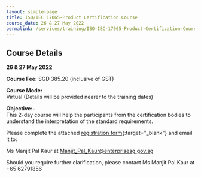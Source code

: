 ```yaml
---
layout: simple-page
title: ISO/IEC 17065-Product Certification Course
course_date: 26 & 27 May 2022
permalink: /services/training/ISO-IEC-17065-Product-Certification-Course
---
```


## Course Details
**26 & 27 May 2022**

**Course Fee:** SGD 385.20 (inclusive of GST)

**Course Mode:**\
Virtual (Details will be provided nearer to the training dates)

**Objective:-**\
This 2-day course will help the participants from the certification bodies to understand the interpretation of the standard requirements.

Please complete the attached [registration form](/files/registration-forms/Registration-Form-ISO_IEC_17065.docx){:target="_blank"} and email it to:
 
Ms Manjit Pal Kaur at <Manjit_Pal_Kaur@enterprisesg.gov.sg>

Should you require further clarification, please contact Ms Manjit Pal Kaur at +65 62791856
